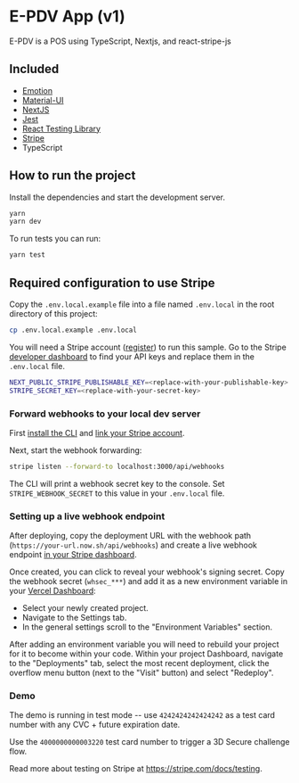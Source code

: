 # E-PDV App (v1)

E-PDV is a POS using TypeScript, Nextjs, and react-stripe-js

## Included

- [Emotion](https://emotion.sh/docs/introduction)
- [Material-UI](https://next.material-ui.com/)
- [NextJS](https://nextjs.org/)
- [Jest](https://jestjs.io)
- [React Testing Library](https://testing-library.com/docs/react-testing-library/intro/)
- [Stripe](https://stripe.com/)
- TypeScript

## How to run the project

Install the dependencies and start the development server.

```bash
yarn
yarn dev
```

To run tests you can run:

```bash
yarn test
```

## Required configuration to use Stripe

Copy the `.env.local.example` file into a file named `.env.local` in the root directory of this project:

```bash
cp .env.local.example .env.local
```

You will need a Stripe account ([register](https://dashboard.stripe.com/register)) to run this sample. Go to the Stripe [developer dashboard](https://stripe.com/docs/development#api-keys) to find your API keys and replace them in the `.env.local` file.

```bash
NEXT_PUBLIC_STRIPE_PUBLISHABLE_KEY=<replace-with-your-publishable-key>
STRIPE_SECRET_KEY=<replace-with-your-secret-key>
```

### Forward webhooks to your local dev server

First [install the CLI](https://stripe.com/docs/stripe-cli) and [link your Stripe account](https://stripe.com/docs/stripe-cli#link-account).

Next, start the webhook forwarding:

```bash
stripe listen --forward-to localhost:3000/api/webhooks
```

The CLI will print a webhook secret key to the console. Set `STRIPE_WEBHOOK_SECRET` to this value in your `.env.local` file.

### Setting up a live webhook endpoint

After deploying, copy the deployment URL with the webhook path (`https://your-url.now.sh/api/webhooks`) and create a live webhook endpoint [in your Stripe dashboard](https://stripe.com/docs/webhooks/setup#configure-webhook-settings).

Once created, you can click to reveal your webhook's signing secret. Copy the webhook secret (`whsec_***`) and add it as a new environment variable in your [Vercel Dashboard](https://vercel.com/dashboard):

- Select your newly created project.
- Navigate to the Settings tab.
- In the general settings scroll to the "Environment Variables" section.

After adding an environment variable you will need to rebuild your project for it to become within your code. Within your project Dashboard, navigate to the "Deployments" tab, select the most recent deployment, click the overflow menu button (next to the "Visit" button) and select "Redeploy".

### Demo

The demo is running in test mode -- use `4242424242424242` as a test card number with any CVC + future expiration date.

Use the `4000000000003220` test card number to trigger a 3D Secure challenge flow.

Read more about testing on Stripe at https://stripe.com/docs/testing.
